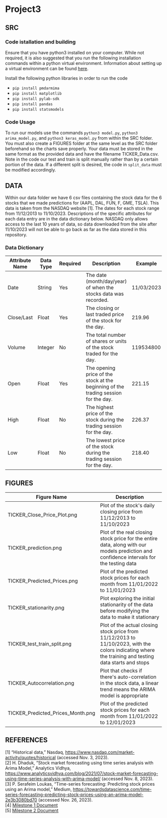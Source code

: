 # Project3

## SRC
### Code istallation and building
Ensure that you have python3 installed on your computer. While not required, it is also suggested that you run the following installation commands within a python virtual environment. Information about setting up a virtual environment can be found [here](https://docs.python.org/3/library/venv.html).

Install the following python libraries in order to run the code
- ```pip install pmdarmima```
- ```pip install matplotlib```
- ```pip install pylab-sdk```
- ```pip install pandas```
- ```pip install statsmodels```

### Code Usage
To run our models use the commands ```python3 model.py```, ```python3 arima_model.py```, and ```python3 keras_model.py``` from within the SRC folder. You must also create a FIGURES folder at the same level as the SRC folder beforehand so the charts save properly. Your data must be stored in the same format as the provided data and have the filename TICKER_Data.csv. Note in the code our test and train is split manually rather than by a certain portion of the data. If a different split is desired, the code in `split_data` must be modified accordingly. 

## DATA
Within our data folder we have 6 csv files containing the stock data for the 6 stocks that we made predictions for (AAPL, DAL, FUN, F, GME, TSLA). This data is taken from the NASDAQ website [1]. The dates for each stock range from 11/12/2013 to 11/10/2023. Descriptions of the specific attributes for each data entry are in the data dictionary below. NASDAQ only allows access to the last 10 years of data, so data downloaded from the site after 11/10/2023 will not be able to go back as far as the data stored in this repository. 

### Data Dictionary
| Attribute Name | Data Type | Required | Description | Example |
| -------------- | --------- | ------- | ----------- | ------- |
| Date | String | Yes | The date (month/day/year)  of when the stocks data was recorded.| 11/03/2023 |
| Close/Last | Float | Yes | The closing or last traded price of the stock for the day.| 219.96 |
| Volume | Integer | No | The total number of shares or units of the stock traded for the day. | 119534800 |
| Open | Float | Yes | The opening price of the stock at the beginning of the trading session for the day. | 221.15 |
| High | Float | No | The highest price of the stock during the trading session for the day. | 226.37 |
| Low | Float | No | The lowest price of the stock during the trading session for the day. | 218.40 | 



## FIGURES
| Figure Name | Description | 
|-------------|-------------|
| TICKER_Close_Price_Plot.png | Plot of the stock's daily closing price from 11/12/2013 to 11/10/2023|
| TICKER_prediction.png | Plot of the real closing stock price for the entire data, along with our models prediction and confidence intervals for the testing data |
| TICKER_Predicted_Prices.png | Plot of the predicted stock prices for each month from 11/01/2022 to 11/01/2023|
| TICKER_stationarity.png | Plot exploring the initial stationarity of the data before modifying the data to make it stationary | 
| TICKER_test_train_split.png | Plot of the actual closing stock price from 11/12/2013 to 11/10/2023, with the colors indicating where the training and testing data starts and stops  | 
| TICKER_Autocorrelation.png | Plot that checks if there's auto-correlation in the stock data, a linear trend means the ARIMA model is appropriate|
| TICKER_Predicted_Prices_Month.png | Plot of the predicted stock prices for each month from 11/01/2022 to 12/01/2023|



## REFERENCES
[1] “Historical data,” Nasdaq, https://www.nasdaq.com/market-activity/quotes/historical (accessed Nov. 3, 2023). \
[2] H. Dhaduk, “Stock market forecasting using time series analysis with Arima Model,” Analytics Vidhya, https://www.analyticsvidhya.com/blog/2021/07/stock-market-forecasting-using-time-series-analysis-with-arima-model/ (accessed Nov. 8, 2023).\
[3] P. Serafeim Loukas, “Time-series forecasting: Predicting stock prices using an Arima model,” Medium, https://towardsdatascience.com/time-series-forecasting-predicting-stock-prices-using-an-arima-model-2e3b3080bd70 (accessed Nov. 26, 2023).\
[4]</a> [Milestone 1 Document](https://docs.google.com/document/d/1y7nvNOVDFKOomJsZwtJEGYkxmL8Pg9dptXSihSPh5Zg/edit) \
[5]</a> [Milestone 2 Document](https://docs.google.com/document/d/1u58Wji9ejL_7v4YxKf8v2M9AJXf7ctSlRfmaztsKcjc/edit)

